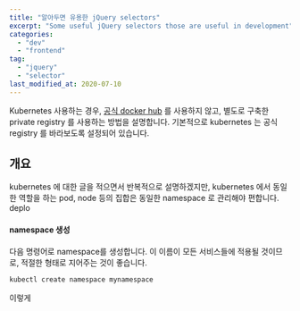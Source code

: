 ```yaml
---
title: "알아두면 유용한 jQuery selectors"
excerpt: "Some useful jQuery selectors those are useful in development"
categories:
  - "dev"
  - "frontend"
tag:
  - "jquery"
  - "selector"
last_modified_at: 2020-07-10
---
```


Kubernetes 사용하는 경우, [공식 docker hub](https://hub.docker.com) 를 사용하지 않고, 별도로 구축한 private registry 를 사용하는 방법을 설명합니다. 기본적으로 kubernetes 는 공식 registry 를 바라보도록 설정되어 있습니다.  
  
  
## 개요

kubernetes 에 대한 글을 적으면서 반복적으로 설명하겠지만, kubernetes 에서 동일한 역할을 하는 pod, node 등의 집합은 동일한 namespace 로 관리해야 편합니다. deplo

#### namespace 생성

다음 명령어로 namespace를 생성합니다. 이 이름이 모든 서비스들에 적용될 것이므로, 적절한 형태로 지어주는 것이 좋습니다.  

```bash
kubectl create namespace mynamespace
```
이렇게 